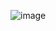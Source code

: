 ![image](https://user-images.githubusercontent.com/58961173/222985884-0cc51f24-2ad4-44c3-b288-7d460e174e0e.png)
